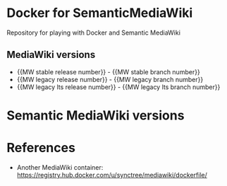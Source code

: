 # Docker for SemanticMediaWiki
Repository for playing with Docker and Semantic MediaWiki


## MediaWiki versions

* {{MW stable release number}} - {{MW stable branch number}}
* {{MW legacy release number}} - {{MW legacy branch number}}
* {{MW legacy lts release number}} - {{MW legacy lts branch number}}

# Semantic MediaWiki versions


# References

* Another MediaWiki container: https://registry.hub.docker.com/u/synctree/mediawiki/dockerfile/

